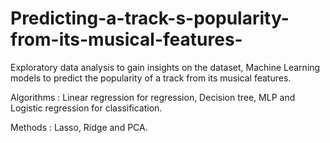 # Predicting-a-track-s-popularity-from-its-musical-features-
Exploratory data analysis to gain insights on the dataset, Machine Learning models to predict the popularity of a track from its musical features.

Algorithms : Linear regression for regression, Decision tree, MLP and Logistic regression for classification.

Methods : Lasso, Ridge and PCA.
